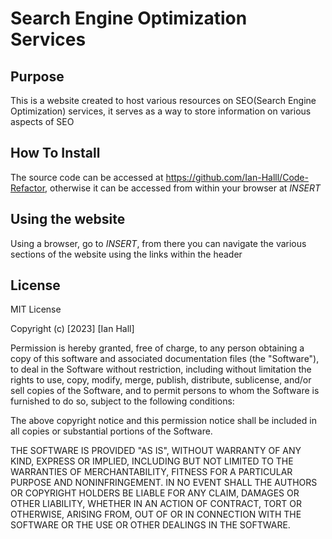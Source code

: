 # Search Engine Optimization Services

## Purpose
This is a website created to host various resources on SEO(Search Engine Optimization) services, it serves as a way to store information on various aspects of SEO

## How To Install

The source code can be accessed at https://github.com/Ian-Halll/Code-Refactor, otherwise it can be accessed from within your browser at *INSERT*

## Using the website

Using a browser, go to *INSERT*, from there you can navigate the various sections of the website using the links within the header

## License
MIT License

Copyright (c) [2023] [Ian Hall]

Permission is hereby granted, free of charge, to any person obtaining a copy
of this software and associated documentation files (the "Software"), to deal
in the Software without restriction, including without limitation the rights
to use, copy, modify, merge, publish, distribute, sublicense, and/or sell
copies of the Software, and to permit persons to whom the Software is
furnished to do so, subject to the following conditions:

The above copyright notice and this permission notice shall be included in all
copies or substantial portions of the Software.

THE SOFTWARE IS PROVIDED "AS IS", WITHOUT WARRANTY OF ANY KIND, EXPRESS OR
IMPLIED, INCLUDING BUT NOT LIMITED TO THE WARRANTIES OF MERCHANTABILITY,
FITNESS FOR A PARTICULAR PURPOSE AND NONINFRINGEMENT. IN NO EVENT SHALL THE
AUTHORS OR COPYRIGHT HOLDERS BE LIABLE FOR ANY CLAIM, DAMAGES OR OTHER
LIABILITY, WHETHER IN AN ACTION OF CONTRACT, TORT OR OTHERWISE, ARISING FROM,
OUT OF OR IN CONNECTION WITH THE SOFTWARE OR THE USE OR OTHER DEALINGS IN THE
SOFTWARE.